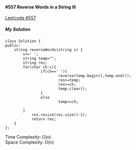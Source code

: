 #### #557 Reverse Words in a String III
[Leetcode #557](https://leetcode.com/problems/reverse-words-in-a-string-iii/)  

##### My Solution
```
class Solution {
public:
    string reverseWords(string s) {
        s+=' ';
        string temp="";
        string res;
        for(char ch:s){
                if(ch==' '){
                        reverse(temp.begin(),temp.end());
                        res+=temp;
                        res+=ch;
                        temp.clear();
                }
                else
                        temp+=ch;
                
        }
            res.resize(res.size()-1);
            return res;
    }
};
```
Time Complexity: O(n)  
Space Complexity: O(n)  
